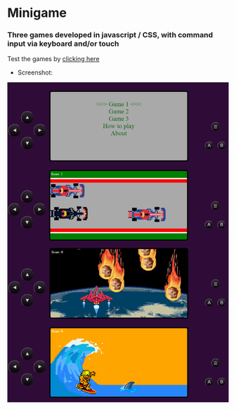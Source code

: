 # Minigame
### Three games developed in javascript / CSS, with command input via keyboard and/or touch

Test the games by <a href="https://mnluan.github.io/minigame/index.html">clicking here</a>

- Screenshot:
<img src="./assets/screenshots/img.png">